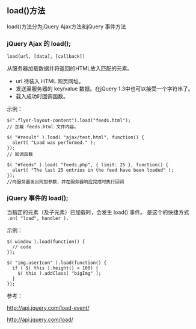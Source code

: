## load()方法
load()方法分为jQuery Ajax方法和jQuery 事件方法

### jQuery Ajax 的 load();
```
load(url, [data], [callback])
```
从服务器加载数据并将返回的HTML放入匹配的元素。
* url 待装入 HTML 网页网址。
* 发送至服务器的 key/value 数据。在jQuery 1.3中也可以接受一个字符串了。
* 载入成功时回调函数。

示例：
```
$(".flyer-layout-content").load("feeds.html");
// 加载 feeds.html 文件内容。

$( "#result" ).load( "ajax/test.html", function() {
  alert( "Load was performed." );
});
// 回调函数

$( "#feeds" ).load( "feeds.php", { limit: 25 }, function() {
  alert( "The last 25 entries in the feed have been loaded" );
});
//向服务器发出附加参数，并在服务器响应完成时执行回调
```

### jQuery 事件的 load();
当指定的元素（及子元素）已加载时，会发生 load() 事件。
是这个的快捷方式 ```.on( "load", handler ).```

示例： 
```
$( window ).load(function() {
  // code
});

$( "img.userIcon" ).load(function() {
  if ( $( this ).height() > 100) {
    $( this ).addClass( "bigImg" );
  }
});
```

参考： 

<http://api.jquery.com/load-event/>

<http://api.jquery.com/load/>

